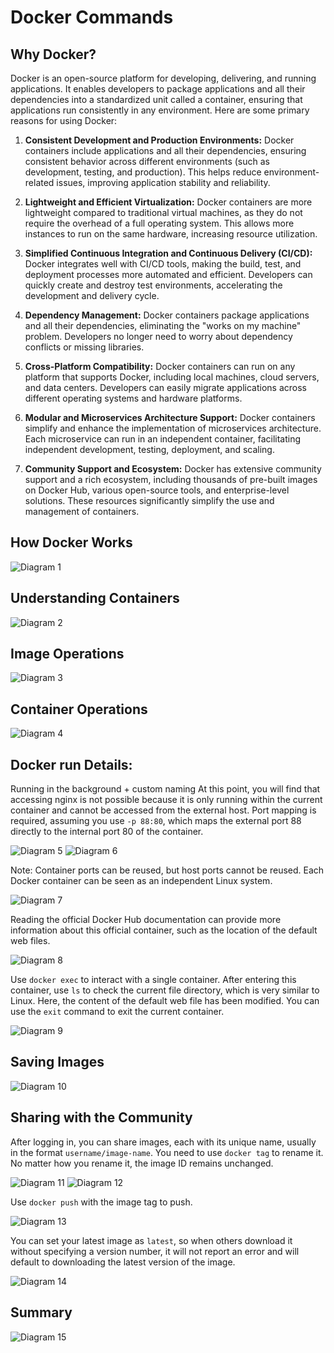 # Docker Commands

## Why Docker?

Docker is an open-source platform for developing, delivering, and running applications. It enables developers to package applications and all their dependencies into a standardized unit called a container, ensuring that applications run consistently in any environment. Here are some primary reasons for using Docker:

1. **Consistent Development and Production Environments:**
   Docker containers include applications and all their dependencies, ensuring consistent behavior across different environments (such as development, testing, and production). This helps reduce environment-related issues, improving application stability and reliability.

2. **Lightweight and Efficient Virtualization:**
   Docker containers are more lightweight compared to traditional virtual machines, as they do not require the overhead of a full operating system. This allows more instances to run on the same hardware, increasing resource utilization.

3. **Simplified Continuous Integration and Continuous Delivery (CI/CD):**
   Docker integrates well with CI/CD tools, making the build, test, and deployment processes more automated and efficient. Developers can quickly create and destroy test environments, accelerating the development and delivery cycle.

4. **Dependency Management:**
   Docker containers package applications and all their dependencies, eliminating the "works on my machine" problem. Developers no longer need to worry about dependency conflicts or missing libraries.

5. **Cross-Platform Compatibility:**
   Docker containers can run on any platform that supports Docker, including local machines, cloud servers, and data centers. Developers can easily migrate applications across different operating systems and hardware platforms.

6. **Modular and Microservices Architecture Support:**
   Docker containers simplify and enhance the implementation of microservices architecture. Each microservice can run in an independent container, facilitating independent development, testing, deployment, and scaling.

7. **Community Support and Ecosystem:**
   Docker has extensive community support and a rich ecosystem, including thousands of pre-built images on Docker Hub, various open-source tools, and enterprise-level solutions. These resources significantly simplify the use and management of containers.

## How Docker Works

![Diagram 1](./images/Picture1.png)

## Understanding Containers

![Diagram 2](./images/picture2.png)

## Image Operations

![Diagram 3](./images/picture3.png)

## Container Operations

![Diagram 4](./images/picture4.png)

## Docker run Details:

Running in the background + custom naming
At this point, you will find that accessing nginx is not possible because it is only running within the current container and cannot be accessed from the external host. Port mapping is required, assuming you use `-p 88:80`, which maps the external port 88 directly to the internal port 80 of the container.

![Diagram 5](./images/picture5.png)
![Diagram 6](./images/picture6.png)

Note: Container ports can be reused, but host ports cannot be reused.
Each Docker container can be seen as an independent Linux system.

![Diagram 7](./images/picture7.png)

Reading the official Docker Hub documentation can provide more information about this official container, such as the location of the default web files.

![Diagram 8](./images/picture8.png)

Use `docker exec` to interact with a single container. After entering this container, use `ls` to check the current file directory, which is very similar to Linux. Here, the content of the default web file has been modified. You can use the `exit` command to exit the current container.

![Diagram 9](./images/picture9.png)

## Saving Images

![Diagram 10](./images/picture10.png)

## Sharing with the Community

After logging in, you can share images, each with its unique name, usually in the format `username/image-name`. You need to use `docker tag` to rename it. No matter how you rename it, the image ID remains unchanged.

![Diagram 11](./images/picture11.png)
![Diagram 12](./images/picture12.png)

Use `docker push` with the image tag to push.

![Diagram 13](./images/picture13.png)

You can set your latest image as `latest`, so when others download it without specifying a version number, it will not report an error and will default to downloading the latest version of the image.

![Diagram 14](./images/picture14.png)

## Summary

![Diagram 15](./images/picture15.png)
